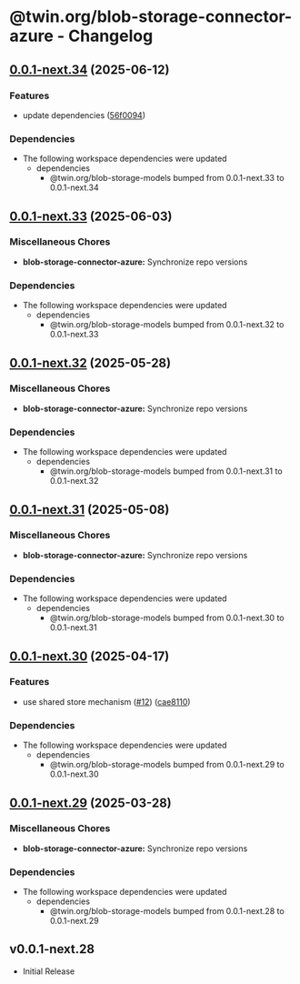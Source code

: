 # @twin.org/blob-storage-connector-azure - Changelog

## [0.0.1-next.34](https://github.com/twinfoundation/blob-storage/compare/blob-storage-connector-azure-v0.0.1-next.33...blob-storage-connector-azure-v0.0.1-next.34) (2025-06-12)


### Features

* update dependencies ([56f0094](https://github.com/twinfoundation/blob-storage/commit/56f0094b68d8bd22864cd899ac1b61d95540f719))


### Dependencies

* The following workspace dependencies were updated
  * dependencies
    * @twin.org/blob-storage-models bumped from 0.0.1-next.33 to 0.0.1-next.34

## [0.0.1-next.33](https://github.com/twinfoundation/blob-storage/compare/blob-storage-connector-azure-v0.0.1-next.32...blob-storage-connector-azure-v0.0.1-next.33) (2025-06-03)


### Miscellaneous Chores

* **blob-storage-connector-azure:** Synchronize repo versions


### Dependencies

* The following workspace dependencies were updated
  * dependencies
    * @twin.org/blob-storage-models bumped from 0.0.1-next.32 to 0.0.1-next.33

## [0.0.1-next.32](https://github.com/twinfoundation/blob-storage/compare/blob-storage-connector-azure-v0.0.1-next.31...blob-storage-connector-azure-v0.0.1-next.32) (2025-05-28)


### Miscellaneous Chores

* **blob-storage-connector-azure:** Synchronize repo versions


### Dependencies

* The following workspace dependencies were updated
  * dependencies
    * @twin.org/blob-storage-models bumped from 0.0.1-next.31 to 0.0.1-next.32

## [0.0.1-next.31](https://github.com/twinfoundation/blob-storage/compare/blob-storage-connector-azure-v0.0.1-next.30...blob-storage-connector-azure-v0.0.1-next.31) (2025-05-08)


### Miscellaneous Chores

* **blob-storage-connector-azure:** Synchronize repo versions


### Dependencies

* The following workspace dependencies were updated
  * dependencies
    * @twin.org/blob-storage-models bumped from 0.0.1-next.30 to 0.0.1-next.31

## [0.0.1-next.30](https://github.com/twinfoundation/blob-storage/compare/blob-storage-connector-azure-v0.0.1-next.29...blob-storage-connector-azure-v0.0.1-next.30) (2025-04-17)


### Features

* use shared store mechanism ([#12](https://github.com/twinfoundation/blob-storage/issues/12)) ([cae8110](https://github.com/twinfoundation/blob-storage/commit/cae8110681847a1ac4fcac968b8196694e49c320))


### Dependencies

* The following workspace dependencies were updated
  * dependencies
    * @twin.org/blob-storage-models bumped from 0.0.1-next.29 to 0.0.1-next.30

## [0.0.1-next.29](https://github.com/twinfoundation/blob-storage/compare/blob-storage-connector-azure-v0.0.1-next.28...blob-storage-connector-azure-v0.0.1-next.29) (2025-03-28)


### Miscellaneous Chores

* **blob-storage-connector-azure:** Synchronize repo versions


### Dependencies

* The following workspace dependencies were updated
  * dependencies
    * @twin.org/blob-storage-models bumped from 0.0.1-next.28 to 0.0.1-next.29

## v0.0.1-next.28

- Initial Release
